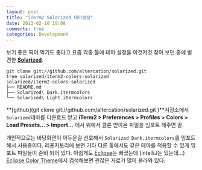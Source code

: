 ```yaml
---
layout: post
title: "iTerm2 Solarized 테마설정"
date: 2013-02-10 19:08
comments: true
categories: Development
---
```

보기 좋은 떡이 먹기도 좋다고 요즘 각종 툴에 테마 설정을 이것저것 찾아 보던 중에 발견한 **[Solarized](http://ethanschoonover.com/solarized)**.
```
git clone git://github.com/altercation/solarized.git
tree solarized/iterm2-colors-solarized 
solarized/iterm2-colors-solarized
├── README.md
├── Solarized\ Dark.itermcolors
└── Solarized\ Light.itermcolors
```
**[github](git clone git://github.com/altercation/solarized.git
)**저장소에서 `Solarized`테마를 다운로드 받고 **iTerm2 > Preferences > Profiles > Colors > Load Presets... > Import...** 에서 위에서 클론 받아온 파일을 임포트 해주면 끝.

개인적으로는 바탕화면이 어두운걸 선호해서 `Solarized Dark.itermcolors`를 임포트해서 사용중이다.
레포지토리에 보면 기타 다른 툴에서도 같은 테마를 적용할 수 있게 임포트 파일들이 준비 되어 있다. 아쉽게도 [Eclipse](http://www.eclipse.org)는 빠졌는데 (intelliJ는 있는데...) [Eclipse Color Theme](http://eclipsecolorthemes.org)에서 [검색](http://eclipsecolorthemes.org/?list=all&q=solarized)해보면 괜찮은 자료가 많이 올라와 있다.

